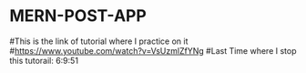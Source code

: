 ﻿# MERN-POST-APP
#This is the link of tutorial where I practice on it 
#https://www.youtube.com/watch?v=VsUzmlZfYNg
#Last Time where I stop this tutorail: 6:9:51
